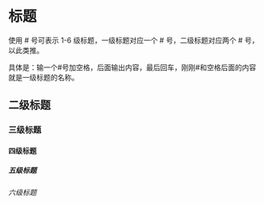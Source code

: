 
# 标题
使用 # 号可表示 1-6 级标题，一级标题对应一个 # 号，二级标题对应两个 # 号，以此类推。

具体是：输一个#号加空格，后面输出内容，最后回车，刚刚#和空格后面的内容就是一级标题的名称。

## 二级标题
### 三级标题
#### 四级标题 
##### 五级标题
###### 六级标题









